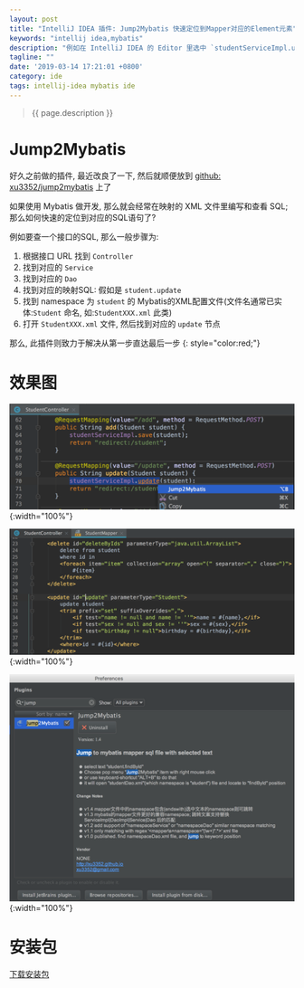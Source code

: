 ```yaml
---
layout: post
title: "IntelliJ IDEA 插件: Jump2Mybatis 快速定位到Mapper对应的Element元素"
keywords: "intellij idea,mybatis"
description: "例如在 IntelliJ IDEA 的 Editor 里选中 `studentServiceImpl.update`, 然后按 `Alt+B` 直接跳转到对应Mybatis的SQL文件里的 `update` 节点"
tagline: ""
date: '2019-03-14 17:21:01 +0800'
category: ide
tags: intellij-idea mybatis ide
---
```

> {{ page.description }}


# Jump2Mybatis

好久之前做的插件, 最近改良了一下, 然后就顺便放到 [github: xu3352/jump2mybatis](https://github.com/xu3352/jump2mybatis) 上了

如果使用 Mybatis 做开发, 那么就会经常在映射的 XML 文件里编写和查看 SQL; 那么如何快速的定位到对应的SQL语句了?

例如要查一个接口的SQL, 那么一般步骤为: 
1. 根据接口 URL 找到 `Controller`
1. 找到对应的 `Service`
1. 找到对应的 `Dao`
1. 找到对应的映射SQL: 假如是 `student.update`
1. 找到 namespace 为 `student` 的 Mybatis的XML配置文件(文件名通常已实体:`Student` 命名, 如:`StudentXXX.xml` 此类)
1. 打开 `StudentXXX.xml` 文件, 然后找到对应的 `update` 节点

那么, 此插件则致力于解决从第一步直达最后一步
{: style="color:red;"}


# 效果图

![操作跳转](/assets/archives/jump2mybatis-plugin-snapshot-01.png){:width="100%"}

![跳转到指定元素ID上](/assets/archives/jump2mybatis-plugin-snapshot-02.png){:width="100%"}

![插件信息](/assets/archives/jump2mybatis-plugin-snapshot-03.png){:width="100%"}

# 安装包

[下载安装包](/assets/archives/idea_plug_jump2mybatis_v1.4.jar)


